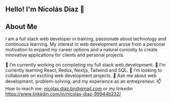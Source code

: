 ## Hello! I'm Nicolás Díaz 👋 

## About Me
I am a full stack web developer in training, passionate about technology and continuous learning. My interest in web development arose from a personal motivation to expand my career options and a natural curiosity to create innovative applications for clients and personal projects.

🔭 I’m currently working on completing my full stack web development.
🌱 I’m currently learning React, Redux, Nextjs, Tailwind and SQL.
👯 I’m looking to collaborate on exciting web development projects.
💬 Ask me about web development, problem-solving, and my experience as an entrepreneur.
📫 How to reach me: nicolas.diaz.bn@gmail.com or my linkedin https://www.linkedin.com/in/nicolas-diaz-99944b232/
